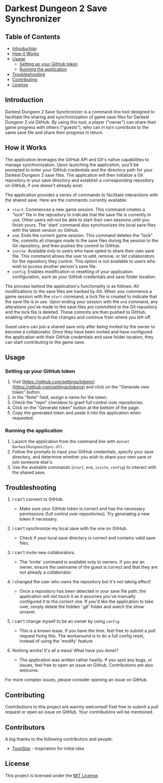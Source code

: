 # Darkest Dungeon 2 Save Synchronizer

## Table of Contents
- [Introduction](#introduction)
- [How it Works](#how-it-works)
- [Usage](#usage)
  - [Setting up your GitHub token](#setting-up-your-github-token)
  - [Running the application](#running-the-application)
- [Troubleshooting](#troubleshooting)
- [Contributing](#contributing)
- [License](#license)

## Introduction

Darkest Dungeon 2 Save Synchronizer is a command-line tool designed to facilitate the sharing and synchronization of game save files for Darkest Dungeon 2 via GitHub. By using this tool, a player ("owner") can share their game progress with others ("guests"), who can in turn contribute to the same save file and share their progress in return.

## How it Works

The application leverages the GitHub API and Git's native capabilities to manage synchronization. Upon launching the application, you'll be prompted to enter your GitHub credentials and the directory path for your Darkest Dungeon 2 save files. The application will then initialize a Git repository in your save directory and establish a corresponding repository on GitHub, if one doesn't already exist.

The application provides a series of commands to facilitate interactions with the shared save. Here are the commands currently available:

- `start`: Commences a new game session. This command creates a "lock" file in the repository to indicate that the save file is currently in use. Other users will not be able to start their own sessions until you finish yours. The 'start' command also synchronizes the local save files with the latest version on GitHub.
- `end`: Ends the current game session. This command deletes the "lock" file, commits all changes made to the save files during the session to the Git repository, and then pushes the commit to GitHub.
- `invite`: Available only to users who have opted to share their own save file. This command allows the user to add, remove, or list collaborators for the repository they control. This option is not available to users who wish to access another person's save file.
- `config`: Enables modification or resetting of your application configuration, such as your GitHub credentials and save folder location.

The process behind the application's functionality is as follows: All modifications to the save files are tracked by Git. When you commence a game session with the `start` command, a lock file is created to indicate that the save file is in use. Upon ending your session with the `end` command, any alterations you've made to the save files are committed to the Git repository and the lock file is deleted. These commits are then pushed to GitHub, enabling others to pull the changes and continue from where you left off.

Guest users can join a shared save only after being invited by the owner to become a collaborator. Once they have been invited and have configured the application with their GitHub credentials and save folder location, they can start contributing to the game save.

## Usage

### Setting up your GitHub token

1. Visit [https://github.com/settings/tokens](https://github.com/settings/tokens) and click on the "Generate new token" button.
2. In the "Note" field, assign a name for the token.
3. Check the "repo" checkbox to grant full control over repositories.
4. Click on the "Generate token" button at the bottom of the page.
5. Copy the generated token and paste it into the application when requested.

### Running the application

1. Launch the application from the command line with `dotnet DarkestDungeon2Sync.dll`.
2. Follow the prompts to input your GitHub credentials, specify your save directory, and determine whether you wish to share your own save or join someone else's.
3. Use the available commands (`start`, `end`, `invite`, `config`) to interact with the shared save.

## Troubleshooting

1. I can't connect to GitHub.
    * Make sure your GitHub token is correct and has the necessary permissions (full control over repositories). Try generating a new token if necessary.
   
2. I can't synchronize my local save with the one on GitHub.
   * Check if your local save directory is correct and contains valid save files.

3. I can't invite new collaborators.
   * The 'invite' command is available only to owners. If you are an owner, ensure the username of the guest is correct and that they are not already a collaborator.
   
4. I changed the user who owns the repository but it's not taking effect!
   * Once a repository has been detected in your save file path, the application will not touch it as it assumes you've manually configured it to the correct one. If you'd like the application to take over, simply delete the hidden '.git' folder and watch the show unravel.

5. I can't change myself to be an owner by using `config`.
   * This is a known issue. If you have the time, feel free to submit a pull request fixing this. The workaround is to do a full config reset, instead of using the 'modify' feature.

6. Nothing works! It's all a mess! What have you done!?
   * The application was written rather hastily. If you spot any bugs, or issues, feel free to open an issue on Github. Contributions are also welcome.

For more complex issues, please consider opening an issue on GitHub.

## Contributing

Contributions to this project are warmly welcomed! Feel free to submit a pull request or open an issue on GitHub. Your contributions will be mentioned.

## Contributors

A big thanks to the following contributors and people:

- [ToonStar](https://github.com/ToonStar) - Inspiration for initial idea

## License

This project is licensed under the [MIT License](LICENSE).
